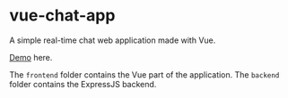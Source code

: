 # vue-chat-app

A simple real-time chat web application made with Vue.

[Demo](http://vue-chat-app.lizardgizzards.com/) here.

The `frontend` folder contains the Vue part of the application. The `backend` folder contains the ExpressJS backend.
